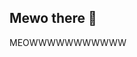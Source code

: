 ## Mewo there 👋

<!--
**flyingcat-hcmus/flyingcat-hcmus** is a ✨ _special_ ✨ repository because its `README.md` (this file) appears on your GitHub profile.

Here are some ideas to get you started:

- 🔭 I’m currently working on Cyber Security
- 🌱 I’m currently learning HCMUS, VNUHCM
- 👯 I’m looking to collaborate on ???
- 🤔 I’m looking for help with ???
- 💬 Ask me about food or cat 
- 📫 How to reach me: 24120141@student.hcmus.edu.vn
- ⚡ Fun fact: I love cat
--> MEOWWWWWWWWWWW
